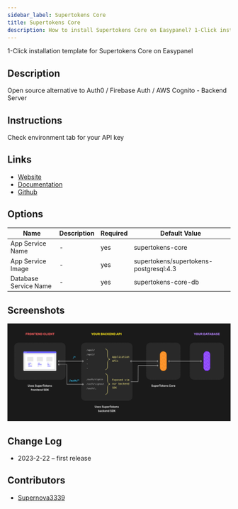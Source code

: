```yaml
---
sidebar_label: Supertokens Core
title: Supertokens Core
description: How to install Supertokens Core on Easypanel? 1-Click installation template for Supertokens Core on Easypanel
---
```


<!-- generated -->

1-Click installation template for Supertokens Core on Easypanel

## Description

Open source alternative to Auth0 / Firebase Auth / AWS Cognito - Backend Server

## Instructions

Check environment tab for your API key

## Links

- [Website](https://supertokens.com/)
- [Documentation](https://supertokens.com/docs)
- [Github](https://github.com/supertokens)

## Options

Name | Description | Required | Default Value
-|-|-|-
App Service Name | - | yes | supertokens-core
App Service Image | - | yes | supertokens/supertokens-postgresql:4.3
Database Service Name | - | yes | supertokens-core-db

## Screenshots

![Supertokens Core Screenshot](./assets/screenshot.png)

## Change Log

- 2023-2-22 – first release

## Contributors

- [Supernova3339](https://github.com/Supernova3339)
